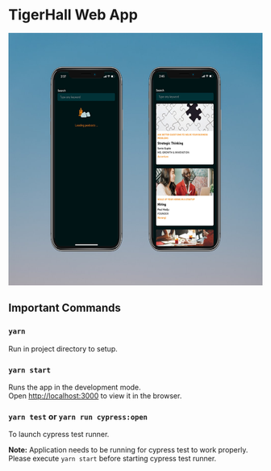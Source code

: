 # TigerHall Web App
<p align="center">
  <img src="https://raw.githubusercontent.com/Aarthysekar/content-search/master/showcase.png" alt="Showcase" height="500">
</p>

## Important Commands


### `yarn`

Run in project directory to setup.

### `yarn start`

Runs the app in the development mode.<br />
Open [http://localhost:3000](http://localhost:3000) to view it in the browser.


### `yarn test` or `yarn run cypress:open`

To launch cypress test runner.

**Note:** Application needs to be running for cypress test to work properly. Please execute `yarn start` before starting cypress test runner.
